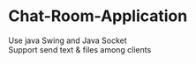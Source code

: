# Chat-Room-Application
Use java Swing and Java Socket </br>
Support send text & files among clients
